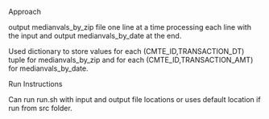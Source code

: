 Approach

output medianvals_by_zip file one line at a time processing each line with the input and output medianvals_by_date at the end.

Used dictionary to store values for each (CMTE_ID,TRANSACTION_DT) tuple for medianvals_by_zip and for each (CMTE_ID,TRANSACTION_AMT) for medianvals_by_date.
 
Run Instructions

Can run run.sh with input and output file locations or uses default location if run from src folder.  